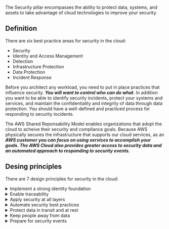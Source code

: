 The Security pillar encompasses the ability to protect data, systems, and assets to take advantage of cloud technologies to improve your security.

## **Definition**
There are six best practice areas for security in the cloud:

- Security
- Identity and Access Management
- Detection
- Infrastructure Protection
- Data Protection
- Incident Response

Before you architect any workload, you need to put in place practices that influence security. ***You will want to control who can do what***. In addition you want to be able to identify security incidents, protect your systems and services, and maintain the confidentiality and integrity of data through data protection. You should have a well-defined and practiced process for responding to security incidents.

The AWS Shared Reponsability Model enables organizations that adopt the cloud to acheive their security and compliance goals. Because AWS physically secures the infrastructure that supports our cloud services, as an ***AWS customer you can focus on using services to accomplish your goals. The AWS Cloud also provides greater access to security data and an automated approach to responding to security events.***

## **Desing principles**
There are 7 design principles for security in the cloud:
<details>
<summary>Implement a strong identity foundation</summary>
<p>
Clients must only have permissions to do what they are required to do, nothing more. Principle of least privilege. Centralize identity management, and aim to eliminate reliance on long-term static credentials.
</p>
</details>
<details>
<summary>Enable traceability</summary>
<p>
Monitor, alert, and audit actions and changes to your environment in real time. Integrate log and metric collection with systems to automatically investigate and take action.
</p>
</details>
<details>
<summary>Apply security at all layers</summary>
<p>
Apply a defense in depth approach with multiple security controls. Apply to all layers (for example, edge of network, VPC, load balancing, every instance and compute service, operating system, application, and code).
</p>
</details>
<details>
<summary>Automate security best practices</summary>
<p>
Automated software-based security mechanisms improve your ability to securely scale more rapidly and cost-effectively. Create secure architectures, including the implementation of controls that are defined and managed as code in version-controlled templates.
</p>
</details>
<details>
<summary>Protect data in transit and at rest</summary>
<p>
Classify your data into sensitivity levels and use mechanisms, such as encryption, tokenization, and access control where appropriate.
</p>
</details>
<details>
<summary>Keep people away from data</summary>
<p>
Use mechanisms and tools to reduce or eliminate the need for direct access or manual processing of data. This reduces the risk of mishandling or modification and human error when handling sensitive data.
</p>
</details>
<details>
<summary>Prepare for security events</summary>
<p>
Prepare for an incident by having incident management and investigation policy and processes that align to your organizational requirements. Run incident response simulations and use tools with automation to increase your speed for detection, investigation, and recovery.
</p>
</details>